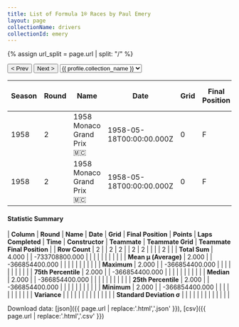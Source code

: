 ```yaml
---
title: List of Formula 1® Races by Paul Emery
layout: page
collectionName: drivers
collectionId: emery
---
```


{% assign url_split = page.url | split: "/" %}
<div id="collection-navigation">
<button onclick="selector.options[selector.selectedIndex-1].value && (window.location = selector.options[selector.selectedIndex-1].value);">&lt; Prev</button>
<button onclick="selector.options[selector.selectedIndex+1].value && (window.location = selector.options[selector.selectedIndex+1].value);">Next &gt;</button>
<select id="selector" onchange="this.options[this.selectedIndex].value && (window.location = this.options[this.selectedIndex].value);">
  {% for collectionId in site.data[page.collectionName].refs %}
    {% if collectionId == page.collectionId %}
      {% assign selected = "selected" %}
    {% else %}
      {% assign selected = "" %}
    {% endif %}
    {% assign profile = site.data[page.collectionName][collectionId].profile %}
    <option value="/f1/{{ page.collectionName }}/{{ collectionId }}/{{ url_split[4] }}" {{ selected }}>{{ profile.collection_name }}</option>
  {% endfor %}
</select>
</div>

| Season | Round | Name | Date | Grid | Final Position | Points | Laps Completed | Time | Constructor | Teammate | Teammate Grid | Teammate Final Position |
|--|--|--|--|--|--|--|--|--|--|--|--|--|
| 1958 | 2 | 1958 Monaco Grand Prix 🇲🇨 | 1958-05-18T00:00:00.000Z | 0 | F | 0.0 | 0 |   | Connaught 🇬🇧 | [Bruce Kessler 🇺🇸](/f1/drivers/kessler) | 0 | F |
| 1958 | 2 | 1958 Monaco Grand Prix 🇲🇨 | 1958-05-18T00:00:00.000Z | 0 | F | 0.0 | 0 |   | Connaught 🇬🇧 | [Bernie Ecclestone 🇬🇧](/f1/drivers/ecclestone) | 0 | F |

#### Statistic Summary

| **Column** | **Round** | **Name** | **Date** | **Grid** | **Final Position** | **Points** | **Laps Completed** | **Time** | **Constructor** | **Teammate** | **Teammate Grid** | **Teammate Final Position** |
| **Row Count** | 2 |  | 2 | 2 |  | 2 | 2 |  |  |  | 2 |  |
| **Total Sum** | 4.000 |  | -733708800.000 |  |  |  |  |  |  |  |  |  |
| **Mean μ (Average)** | 2.000 |  | -366854400.000 |  |  |  |  |  |  |  |  |  |
| **Maximum** | 2.000 |  | -366854400.000 |  |  |  |  |  |  |  |  |  |
| **75th Percentile** | 2.000 |  | -366854400.000 |  |  |  |  |  |  |  |  |  |
| **Median** | 2.000 |  | -366854400.000 |  |  |  |  |  |  |  |  |  |
| **25th Percentile** | 2.000 |  | -366854400.000 |  |  |  |  |  |  |  |  |  |
| **Minimum** | 2.000 |  | -366854400.000 |  |  |  |  |  |  |  |  |  |
| **Variance** |  |  |  |  |  |  |  |  |  |  |  |  |
| **Standard Deviation σ** |  |  |  |  |  |  |  |  |  |  |  |  |

Download data: [json]({{ page.url | replace:'.html','.json' }}), [csv]({{ page.url | replace:'.html','.csv' }})
